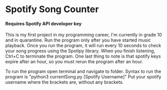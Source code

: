 # Spotify Song Counter  
#### Requires Spotify API developer key  
This is my first project in my programming career, I'm currently in grade 10 and in quarantine. Run the program only after you have started music playback. Once you run the program, it will run every 10 seconds to check your song progress using the Spotipy library. When you finish listening, Ctrl+C to terminate the program. One last thing to note is that spotify keys expire after an hour, so you must rerun the program after an hour.  
  
To run the program open terminal and navigate to folder. Syntax to run the program is "python3 currentSong.py [Spotify Username]" Put your spotify username where the brackets are, without any brackets.